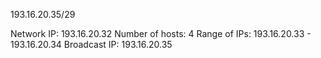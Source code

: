 193.16.20.35/29

Network IP: 193.16.20.32
Number of hosts: 4
Range of IPs: 193.16.20.33 - 193.16.20.34
Broadcast IP: 193.16.20.35